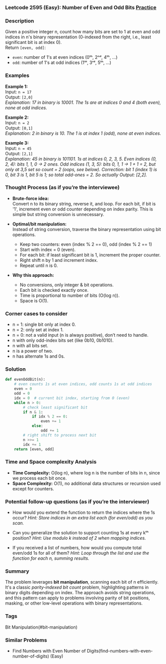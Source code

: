 ### Leetcode 2595 (Easy): Number of Even and Odd Bits [Practice](https://leetcode.com/problems/number-of-even-and-odd-bits)

### Description  
Given a positive integer n, count how many bits are set to 1 at even and odd indices in n's binary representation (0-indexed from the right, i.e., least significant bit is at index 0).  
Return `[even, odd]`:  
- `even`: number of 1's at even indices (0ᵗʰ, 2ⁿᵈ, 4ᵗʰ, …)
- `odd`: number of 1's at odd indices (1ˢᵗ, 3ʳᵈ, 5ᵗʰ, …)

### Examples  

**Example 1:**  
Input: `n = 17`  
Output: `[2,0]`  
*Explanation: 17 in binary is 10001. The 1s are at indices 0 and 4 (both even), none at odd indices.*

**Example 2:**  
Input: `n = 2`  
Output: `[0,1]`  
*Explanation: 2 in binary is 10. The 1 is at index 1 (odd), none at even indices.*

**Example 3:**  
Input: `n = 45`  
Output: `[2,1]`  
*Explanation: 45 in binary is 101101. 1s at indices 0, 2, 3, 5. Even indices (0, 2, 4): bits 1, 1, 0 → 2 ones. Odd indices (1, 3, 5): bits 0, 1, 1 → 1 + 1 = 2, but only at 3,5 set so count = 2 (oops, see below). Correction: bit 1 (index 1) is 0, bit 3 is 1, bit 5 is 1; so total odd-ones = 2. So actually Output: [2,2].*


### Thought Process (as if you’re the interviewee)  

- **Brute-force idea:**  
  Convert n to its binary string, reverse it, and loop. For each bit, if bit is '1', increment even or odd counter depending on index parity. This is simple but string conversion is unnecessary.

- **Optimal/bit manipulation:**  
  Instead of string conversion, traverse the binary representation using bit operations.  
  - Keep two counters: even (index % 2 == 0), odd (index % 2 == 1)
  - Start with index = 0 (even).
  - For each bit: if least significant bit is 1, increment the proper counter.
  - Right shift n by 1 and increment index.
  - Repeat until n is 0.

- **Why this approach:**  
  - No conversions, only integer & bit operations.
  - Each bit is checked exactly once.
  - Time is proportional to number of bits (O(log n)).
  - Space is O(1).


### Corner cases to consider  
- n = 1: single bit only at index 0.
- n = 2: only set at index 1.
- n = 0: not a valid input (n is always positive), don’t need to handle.
- n with only odd-index bits set (like 0b10, 0b1010).
- n with all bits set.
- n is a power of two.
- n has alternate 1s and 0s.


### Solution

```python
def evenOddBit(n):
    # even counts 1s at even indices, odd counts 1s at odd indices
    even = 0
    odd = 0
    idx = 0  # current bit index, starting from 0 (even)
    while n > 0:
        # check least significant bit
        if n & 1:
            if idx % 2 == 0:
                even += 1
            else:
                odd += 1
        # right shift to process next bit
        n >>= 1
        idx += 1
    return [even, odd]
```

### Time and Space complexity Analysis  

- **Time Complexity:** O(log n), where log n is the number of bits in n, since we process each bit once.
- **Space Complexity:** O(1), no additional data structures or recursion used except for counters.


### Potential follow-up questions (as if you’re the interviewer)  

- How would you extend the function to return the indices where the 1s occur?
  *Hint: Store indices in an extra list each (for even/odd) as you scan.*

- Can you generalize the solution to support counting 1s at every kᵗʰ position?
  *Hint: Use modulo k instead of 2 when mapping indices.*

- If you received a list of numbers, how would you compute total even/odd 1s for all of them?
  *Hint: Loop through the list and use the function for each n, summing results.*

### Summary
The problem leverages **bit manipulation**, scanning each bit of n efficiently. It's a classic *parity-indexed bit count* problem, highlighting patterns in binary digits depending on index. The approach avoids string operations, and this pattern can apply to problems involving parity of bit positions, masking, or other low-level operations with binary representations.

### Tags
Bit Manipulation(#bit-manipulation)

### Similar Problems
- Find Numbers with Even Number of Digits(find-numbers-with-even-number-of-digits) (Easy)
